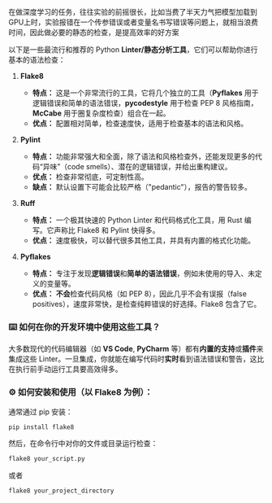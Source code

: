 
在做深度学习的任务，往往实验的前摇很长，比如当费了半天力气把模型加载到GPU上时，实验报错在一个传参错误或者变量名书写错误等问题上，就相当浪费时间，因此做必要的静态的检查，是提高效率的好方案

以下是一些最流行和推荐的 Python **Linter/静态分析工具**，它们可以帮助你进行基本的语法检查：

1.  **Flake8**

      * **特点：** 这是一个非常流行的工具，它将几个独立的工具（**Pyflakes** 用于逻辑错误和简单的语法错误，**pycodestyle** 用于检查 PEP 8 风格指南，**McCabe** 用于圈复杂度检查）组合在一起。
      * **优点：** 配置相对简单，检查速度快，适用于检查基本的语法和风格。

2.  **Pylint**

      * **特点：** 功能非常强大和全面，除了语法和风格检查外，还能发现更多的代码“异味”（code smells）、潜在的逻辑错误，并给出重构建议。
      * **优点：** 检查非常彻底，可定制性高。
      * **缺点：** 默认设置下可能会比较严格（"pedantic"），报告的警告较多。

3.  **Ruff**

      * **特点：** 一个极其快速的 Python Linter 和代码格式化工具，用 Rust 编写。它声称比 Flake8 和 Pylint 快得多。
      * **优点：** 速度极快，可以替代很多其他工具，并具有内置的格式化功能。

4.  **Pyflakes**

      * **特点：** 专注于发现**逻辑错误**和**简单的语法错误**，例如未使用的导入、未定义的变量等。
      * **优点：** **不会**检查代码风格（如 PEP 8），因此几乎不会有误报（false positives），速度非常快，是检查纯粹错误的好选择。Flake8 包含了它。

### ⌨️ **如何在你的开发环境中使用这些工具？**

大多数现代的代码编辑器（如 **VS Code**, **PyCharm** 等）都有**内置的支持**或**插件**来集成这些 Linter。一旦集成，你就能在编写代码时**实时**看到语法错误和警告，这比在执行前手动运行工具要高效得多。

### ⚙️ **如何安装和使用（以 Flake8 为例）：**

通常通过 pip 安装：

```bash
pip install flake8
```

然后，在命令行中对你的文件或目录运行检查：

```bash
flake8 your_script.py
```

或者

```bash
flake8 your_project_directory
```
